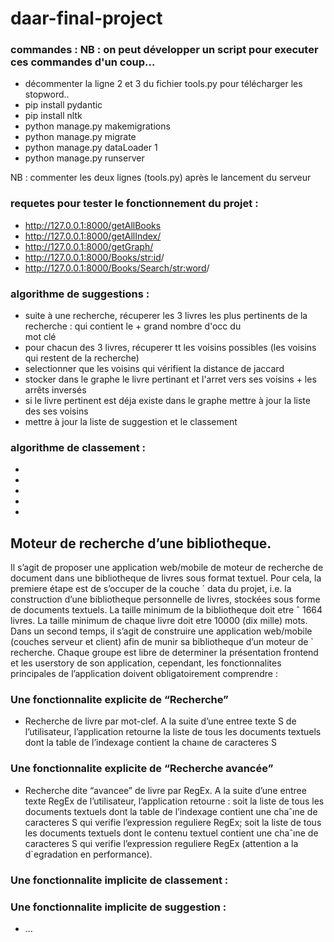 # daar-final-project

### commandes : NB : on peut développer un script pour executer ces commandes d'un coup...

- décommenter la ligne 2 et 3 du fichier tools.py pour télécharger les stopword.. 
- pip install pydantic
- pip install nltk
- python manage.py makemigrations
- python manage.py migrate  
- python manage.py dataLoader 1 
- python manage.py runserver

NB : commenter les deux lignes (tools.py) après le lancement du serveur 

### requetes pour tester le fonctionnement du projet :
- http://127.0.0.1:8000/getAllBooks
- http://127.0.0.1:8000/getAllIndex/
- http://127.0.0.1:8000/getGraph/
- http://127.0.0.1:8000/Books/<str:id>/
- http://127.0.0.1:8000/Books/Search/<str:word>/

### algorithme de suggestions :
- suite à une recherche, récuperer les 3 livres les plus pertinents de la recherche : qui contient le + grand nombre d'occ du  
  mot clé 
- pour chacun des 3 livres, récuperer tt les voisins possibles (les voisins qui restent de la recherche)
- selectionner que les voisins qui vérifient la distance de jaccard
- stocker dans le graphe le livre pertinant et l'arret vers ses voisins + les arrêts inversés
- si le livre pertinent est déja existe dans le graphe mettre à jour la liste des ses voisins
- mettre à jour la liste de suggestion et le classement

### algorithme de classement : 
-
-
-
-
-

## Moteur de recherche d’une bibliotheque.

Il s’agit de proposer une application web/mobile de moteur de recherche de document dans une bibliotheque de livres sous format textuel. Pour cela, la premiere étape est de s’occuper de la couche ´ data du projet, i.e. la construction d’une bibliotheque personnelle de livres, stockées sous forme de documents textuels. La taille minimum de la bibliotheque doit etre ˆ 1664 livres. La taille minimum de chaque livre doit etre 10000 (dix mille) mots. Dans un second temps, il s’agit de construire une application web/mobile (couches serveur et client) afin de munir sa bibliotheque d’un moteur de `
recherche. Chaque groupe est libre de determiner la présentation frontend et les userstory de son application, cependant,
les fonctionnalites principales de l’application doivent obligatoirement comprendre :

### Une fonctionnalite explicite de “Recherche”

- Recherche de livre par mot-clef. A la suite d’une entree texte S de l’utilisateur, l’application retourne la liste de tous les documents textuels dont la table de l’indexage contient la chaıne de caracteres S

### Une fonctionnalite explicite de “Recherche avancée”

- Recherche dite “avancee” de livre par RegEx. A la suite d’une entree texte RegEx de l’utilisateur, l’application retourne : soit la liste de tous les documents textuels dont la table de l’indexage contient une chaˆıne de caracteres S qui verifie l’expression reguliere RegEx; soit la liste de tous les documents textuels dont le contenu textuel contient une chaˆıne de caracteres S qui verifie l’expression reguliere RegEx (attention a la d`egradation en performance).

###  Une fonctionnalite implicite de classement : 


### Une fonctionnalite implicite de suggestion :



- ...


